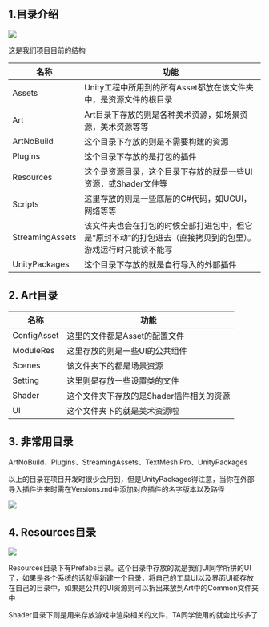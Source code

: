 ## **1.目录介绍**
![](https://cdn.nlark.com/yuque/0/2024/png/43297665/1712834543721-45793886-2ae5-4136-b190-ebf3f21c126f.png)

这是我们项目目前的结构

| 名称 | 功能 |
| --- | --- |
| Assets | Unity工程中所用到的所有Asset都放在该文件夹中，是资源文件的根目录 |
| Art | Art目录下存放的则是各种美术资源，如场景资源，美术资源等等 |
| ArtNoBuild | 这个目录下存放的则是不需要构建的资源 |
| Plugins | 这个目录下存放的是打包的插件 |
| Resources | 这个是资源目录，这个目录下存放的就是一些UI资源，或Shader文件等 |
| Scripts | 这里存放的则是一些底层的C#代码，如UGUI，网络等等 |
| StreamingAssets | 该文件夹也会在打包的时候全部打进包中，但它是“原封不动”的打包进去（直接拷贝到的包里）。游戏运行时只能读不能写 |
| UnityPackages | 这个目录下存放的就是自行导入的外部插件 |


## 2. **Art目录**


|     名称 |  功能 |
| --- | --- |
| ConfigAsset | 这里的文件都是Asset的配置文件 |
| ModuleRes | 这里存放的则是一些UI的公共组件 |
| Scenes | 该文件夹下的都是场景资源 |
| Setting | 这里则是存放一些设置类的文件 |
| Shader | 这个文件夹下存放的是Shader插件相关的资源 |
| UI | 这个文件夹下的就是美术资源啦 |




## 3. **非常用目录**
ArtNoBuild、Plugins、StreamingAssets、TextMesh Pro、UnityPackages

以上的目录在项目开发时很少会用到，但是UnityPackages得注意，当你在外部导入插件进来时需在Versions.md中添加对应插件的名字版本以及路径

![](https://cdn.nlark.com/yuque/0/2024/png/43297665/1712834856570-e7223984-e31f-40c9-b827-3cc73917b344.png)



## 4. **Resources目录**
![](https://cdn.nlark.com/yuque/0/2024/png/43297665/1712834873936-977776c1-2508-402e-8180-9ff6da00acbc.png)

Resources目录下有Prefabs目录。这个目录中存放的就是我们UI同学所拼的UI了，如果是各个系统的话就得新建一个目录，将自己的工具UI以及界面UI都存放在自己的目录中，如果是公共的UI资源则可以拆出来放到Art中的Common文件夹中

Shader目录下则是用来存放游戏中渲染相关的文件，TA同学使用的就会比较多了

